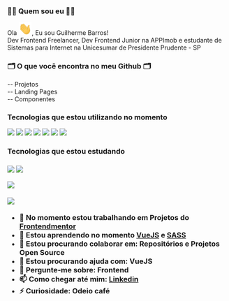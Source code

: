 <h3>👩‍💻 Quem sou eu 👩‍💻</h3>
<p align="left">Ola <img src="https://raw.githubusercontent.com/ABSphreak/ABSphreak/master/gifs/Hi.gif" width="30px">, Eu sou Guilherme Barros!<br>
Dev Frontend Freelancer, Dev Frontend Junior na APPImob e estudante de Sistemas para Internet na Unicesumar de Presidente Prudente - SP
</p>

<h3>🗂️ O que você encontra no meu Github 🗂️</h3>
<p>
 -- Projetos<br>
 -- Landing Pages<br>
 -- Componentes<br>
</p>

<h3> Tecnologias que estou utilizando no momento </h3>
<p align="left"> 
  <img src="https://img.shields.io/badge/HTML5-E34F26?style=for-the-badge&logo=html5&logoColor=white">
  <img src="https://img.shields.io/badge/CSS3-1572B6?style=for-the-badge&logo=css3&logoColor=white">
  <img src="https://img.shields.io/badge/Tailwind_CSS-38B2AC?style=for-the-badge&logo=tailwind-css&logoColor=white">
  <img src="https://img.shields.io/badge/JavaScript-F7DF1E?style=for-the-badge&logo=javascript&logoColor=black">
  <img src="https://img.shields.io/badge/jQuery-0769AD?style=for-the-badge&logo=jquery&logoColor=white">
  <img src="https://img.shields.io/badge/PHP-777BB4?style=for-the-badge&logo=php&logoColor=white">
  <img src="https://img.shields.io/badge/MySQL-00000F?style=for-the-badge&logo=mysql&logoColor=white">

</p>
  
<h3>Tecnologias que estou estudando<h3>
<p align="left"> 
  <img src="https://img.shields.io/badge/Vue.js-35495E?style=for-the-badge&logo=vuedotjs&logoColor=4FC08D">
  <img src="https://img.shields.io/badge/Sass-CC6699?style=for-the-badge&logo=sass&logoColor=white">
</p>
 
<p align="left"> 
 <img src="https://github-readme-stats.anuraghazra1.vercel.app/api/top-langs/?username=guilhermeSDB&layout=compact&hide=java">
</p>
 
  
![](https://komarev.com/ghpvc/?username=guilhermeSDB&color=ff69b4&style=flat-square) 


- 🔭 No momento estou trabalhando em Projetos do [Frontendmentor](https://www.frontendmentor.io/)
- 🌱 Estou aprendendo no momento [VueJS](https://vuejs.org/) e [SASS](https://sass-lang.com/)
- 👯 Estou procurando colaborar em: Repositórios e Projetos Open Source
- 🤔 Estou procurando ajuda com: VueJS
- 💬 Pergunte-me sobre: Frontend
- 📫 Como chegar até mim: [Linkedin](https://www.linkedin.com/in/guilhermesb/)
- ⚡ Curiosidade: Odeio café

<!--
**guilhermeSDB/guilhermeSDB** is a ✨ _special_ ✨ repository because its `README.md` (this file) appears on your GitHub profile.
-->


